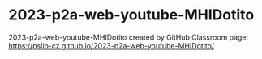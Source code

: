 # 2023-p2a-web-youtube-MHIDotito
2023-p2a-web-youtube-MHIDotito created by GitHub Classroom
page: https://pslib-cz.github.io/2023-p2a-web-youtube-MHIDotito/
